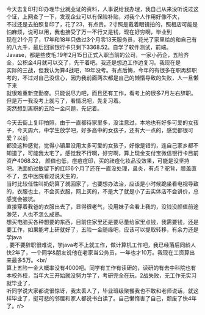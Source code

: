 今天去复印打印办理毕业就业证的资料，人事说给我办理，我自己从来没听说过这个证，上网查了一下，发现企业可以有保险补贴，对我个人作用好像不大，<br/>
不过还是去拍照复印了，花了23，有点贵。2寸照是戴着眼镜拍的，照相店可能是怕麻烦，说可以用，我也接受了万一不行又是钱，现在好穷啊，毕业到<br/>
现在21个月了，17年和18年只做过3个月零13天服务员，花光了家里给的和自己有的八九千，最后回家银行卡只剩下3368.52。自学了软件测试，前端。<br/>
Javase，都是些皮毛.19年2月15日正式入职当前的公司，一家小药企，五险齐全，公积金4月就可以交了，先干着吧。我还是想边工作边复习。我现在是<br/>
实际的三战，但我认为算4战吧，19年没考。有点后悔，今年的有很多在职再辞职考的，不过对自己没信心，因为我前面两次都是自己的懒惰导致的失败，人一旦懒下来</br>
就很难重新变勤奋。只能说尽力吧，而且还有工作，看考上的很多7月左右辞职。但是万一我没考上就亏了，看情况吧，先复习着。<br/>
突然想到离职的五险一金问题，先记着。<br /><br/>
今天去街上复印拍照，由于一直都待家里多，没注意过，本地也有好多可爱的女孩子，今天周六，中学生放学吧，好多高中的女孩子，还有大一点的，感觉都很可爱？以前<br/>
都没这种感觉，觉得小镇里没用太多可爱的女孩子，好像是错的，连自己家乡都不知道了，可能我太宅了。感觉我不行啊，好穷啊，算上现金支付宝微信银行卡目前资产4068.32，
颜值也低，痘痘痘印，买的祛痘化妆品没效果，可能是没坚持吧。洗面奶过敏留下的红印6个月了还在一直没处理，鼻炎，有点？驼背，膝盖直不了，去中医院看过说天生的，<br/>
当时比较任性叫奶奶算了就回家了，也要想办法治，应该是小时候跪坐看电视导致的，衣服也土，不会买衣服，网上买的，不是大了就是小了去实体店不会讲价，总感觉会被坑。<br/>
直接穿着我爸的衣服出去了，显得很老气，没用妹子会看上我的，没钱没颜值前途渺茫，人也不怎么成熟。
<br/>想买电脑买各种想要的东西，目前住家里还是要尽量给家里点钱，我需要钱，还是要工作，如果能考上研就好了，五险一金随缘吧，应该可以提取转移，有余力还是学java<br/>,
要不要辞职很难说，学java考不上就工作，做计算机工作吧，我已经落后同龄人快2年了，一个同学&朋友说他在老家当公务员，一年也才10万。我现在工资算出来最多5万。<br/\
算上五险一金大概率没有4000吧。同学有工作有读研的，读研的有去中科院也有本校外校，当年大三开始就没努力学了，考研完全在玩，2战失败，无工作无实习就毕业了，<br>
听同学说大家都说很惊讶，我太丢人了，毕业班级聚餐我也不敢和老师说话，就这样毕业了，挺可悲的邻居和家人都说书白读了。自己懒惰害了自己，颓废了快4年了。r/>
